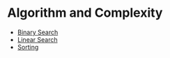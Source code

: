 # Algorithm and Complexity 

- [Binary Search](https://github.com/RashikaKarki/Algorithm-and-Complexity/tree/master/BinarySearch)
- [Linear Search](https://github.com/RashikaKarki/Algorithm-and-Complexity/tree/master/LinearSearch)
- [Sorting](https://github.com/RashikaKarki/Algorithm-and-Complexity/tree/master/Sorting)
